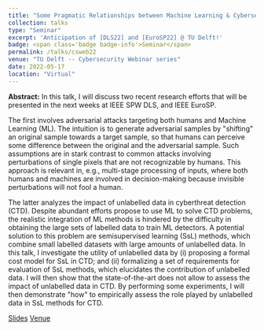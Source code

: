 ```yaml
---
title: "Some Pragmatic Relationships between Machine Learning & Cybersecurity"
collection: talks
type: "Seminar"
excerpt: 'Anticipation of [DLS22] and [EuroSP22] @ TU Delft!'
badge: <span class='badge badge-info'>Seminar</span>
permalink: /talks/csweb22
venue: "TU Delft -- Cybersecurity Webinar series"
date: 2022-05-17
location: "Virtual"
---
```

 
 
<b>Abstract:</b> In this talk, I will discuss two recent research efforts that will be presented in the next weeks at IEEE SPW DLS, and IEEE EuroSP.  

The first involves adversarial attacks targeting both humans and Machine Learning (ML). The intuition is to generate adversarial samples by "shifting" an original sample towards a target sample, so that humans can perceive some difference between the original and the adversarial sample. Such assumptions are in stark contrast to common attacks involving perturbations of single pixels that are not recognizable by humans. This approach is relevant in, e.g., multi-stage processing of inputs, where both humans and machines are involved in decision-making because invisible perturbations will not fool a human. 

The latter analyzes the impact of unlabelled data in cyberthreat detection (CTD). Despite abundant efforts propose to use ML to solve CTD problems, the realistic integration of ML methods is hindered by the difficulty in obtaining the large sets of labelled data to train ML detectors. A potential solution to this problem are semisupervised learning (SsL) methods, which combine small labelled datasets with large amounts of unlabelled data. In this talk, I investigate the utility of unlabelled data by (i) proposing a formal cost model for SsL in CTD; and (ii) formalizing a set of requirements for evaluation of SsL methods, which elucidates the contribution of unlabelled data. I will then show that the state-of-the-art does not allow to assess the impact of unlabelled data in CTD. By performing some experiments, I will then demonstrate "how" to empirically assess the role played by unlabelled data in SsL methods for CTD.


<a class="btn btn-outline-primary my-1 mr-1 btn-sm" href="https://gioapru.github.io/files/talks/csweb22.pdf" target="_blank" rel="noopener">Slides</a> 
<a class="btn btn-outline-primary my-1 mr-1 btn-sm" href="https://www.tudelft.nl/insy/cyber-security-webinar-by-dr-giovanni-apruzzese-some-pragmatic-relationships-between-machine-learning-and-cybersecurity" target="_blank" rel="noopener">Venue</a> 
